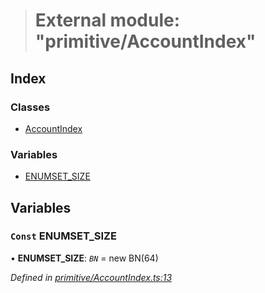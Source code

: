> # External module: "primitive/AccountIndex"

## Index

### Classes

* [AccountIndex](../classes/_primitive_accountindex_.accountindex.md)

### Variables

* [ENUMSET_SIZE](_primitive_accountindex_.md#const-enumset_size)

## Variables

### `Const` ENUMSET_SIZE

• **ENUMSET_SIZE**: *`BN`* =  new BN(64)

*Defined in [primitive/AccountIndex.ts:13](https://github.com/polkadot-js/api/blob/dd7b138/packages/types/src/primitive/AccountIndex.ts#L13)*